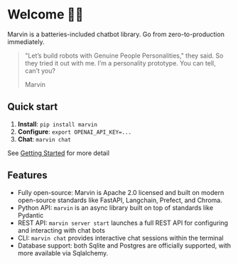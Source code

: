 # Welcome 🤖💬

Marvin is a batteries-included chatbot library. Go from zero-to-production immediately.

> "Let’s build robots with Genuine People Personalities," they said. So they tried it out with me. I’m a personality prototype. You can tell, can’t you?
>
> Marvin

## Quick start
1. **Install**: `pip install marvin`
1. **Configure**: `export OPENAI_API_KEY=...`
1. **Chat**: `marvin chat`

See [Getting Started](getting_started/installation.md) for more detail

## Features
- Fully open-source: Marvin is Apache 2.0 licensed and built on modern open-source standards like FastAPI, Langchain, Prefect, and Chroma.
- Python API: `marvin` is an async library built on top of standards like Pydantic
- REST API: `marvin server start` launches a full REST API for configuring and interacting with chat bots
- CLI: `marvin chat` provides interactive chat sessions within the terminal
- Database support: both Sqlite and Postgres are officially supported, with more available via Sqlalchemy.